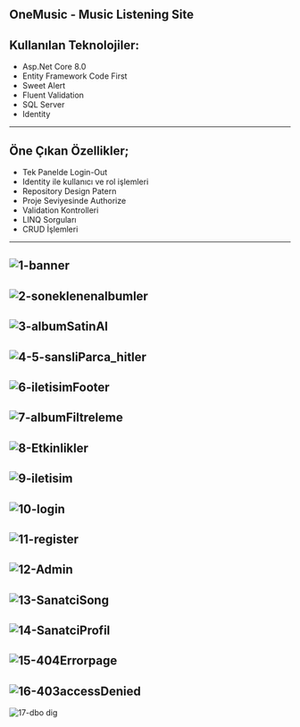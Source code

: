 OneMusic - Music Listening Site
---
## Kullanılan Teknolojiler:
  -  Asp.Net Core 8.0
  -  Entity Framework Code First
  -  Sweet Alert 
  -  Fluent Validation
  -  SQL Server
  -  Identity
---
## Öne Çıkan Özellikler;
  -  Tek Panelde Login-Out
  -  Identity ile kullanıcı ve rol işlemleri
  -  Repository Design Patern
  -  Proje Seviyesinde Authorize
  -  Validation Kontrolleri
  -  LINQ Sorguları
  -  CRUD İşlemleri
---
![1-banner](https://github.com/bedialp/MyAcademyOneMusic/assets/56656000/c1ed4c2d-22f6-4551-bb9c-9558e91ffba1)[](url)
---
![2-soneklenenalbumler](https://github.com/bedialp/MyAcademyOneMusic/assets/56656000/446a3ef3-a440-4346-b4ef-5125d95bd108)
---
![3-albumSatinAl](https://github.com/bedialp/MyAcademyOneMusic/assets/56656000/997b0a69-fbfc-4754-b742-a6b043393a85)
---
![4-5-sansliParca_hitler](https://github.com/bedialp/MyAcademyOneMusic/assets/56656000/bfa73b1b-4413-41dc-9c8c-9e05fcd13e3d)
---
![6-iletisimFooter](https://github.com/bedialp/MyAcademyOneMusic/assets/56656000/0cf47572-8fb9-4feb-a891-badc4c62c059)
---
![7-albumFiltreleme](https://github.com/bedialp/MyAcademyOneMusic/assets/56656000/37c425b7-1a1c-44f3-a4c7-5bcd203332ca)
---
![8-Etkinlikler](https://github.com/bedialp/MyAcademyOneMusic/assets/56656000/dec54800-f1db-41f9-a623-ff9a008be83c)
---
![9-iletisim](https://github.com/bedialp/MyAcademyOneMusic/assets/56656000/33f70da4-3961-4707-9732-de87d29bf651)
---
![10-login](https://github.com/bedialp/MyAcademyOneMusic/assets/56656000/256f5d69-166a-47d3-a6b6-5c347e2d2f11)
---
![11-register](https://github.com/bedialp/MyAcademyOneMusic/assets/56656000/1db17018-f82e-4449-a21a-9e487ab0b997)
---
![12-Admin](https://github.com/bedialp/MyAcademyOneMusic/assets/56656000/1711bbd1-4c34-45a0-a254-63488c48fc27)
---
![13-SanatciSong](https://github.com/bedialp/MyAcademyOneMusic/assets/56656000/c74deee8-ff2f-4fdc-a5e5-c45ffbde3679)
---
![14-SanatciProfil](https://github.com/bedialp/MyAcademyOneMusic/assets/56656000/3c135d7c-a6c7-4cc2-bcf1-650f252d22d5)
---
![15-404Errorpage](https://github.com/bedialp/MyAcademyOneMusic/assets/56656000/52ceb48c-d0b2-4075-9f0b-e4290d5fdd61)
---
![16-403accessDenied](https://github.com/bedialp/MyAcademyOneMusic/assets/56656000/8783c88a-eb45-4956-8bbf-14b299a833c2)
---
![17-dbo dig](https://github.com/bedialp/MyAcademyOneMusic/assets/56656000/d597cb7e-7cb6-486f-9fc5-ecbe163f30d5)
